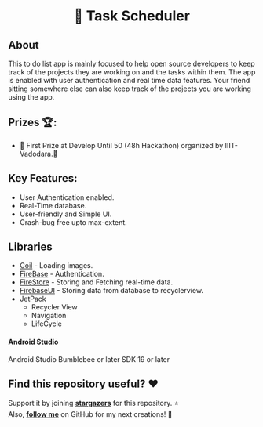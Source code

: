 <h1 align="center"> 🚀 Task Scheduler</h1>

## About
This to do list app is mainly focused to help open source developers to keep track of the projects they are working on and the tasks within them. The app is enabled with user authentication and real time data features. Your friend sitting somewhere else can also keep track of the projects you are working using the app. 

## Prizes :trophy::
- :tada: First Prize at Develop Until 50 (48h Hackathon) organized by IIIT-Vadodara.🤩

## Key Features:
- User Authentication enabled.
- Real-Time database.
- User-friendly and Simple UI.
- Crash-bug free upto max-extent.

## Libraries
- [Coil](https://github.com/coil-kt/coil) - Loading images.
- [FireBase](https://firebase.google.com/) - Authentication.
- [FireStore](https://firebase.google.com/products/firestore) - Storing and Fetching real-time data.
- [FirebaseUI](https://github.com/firebase/FirebaseUI-Android) - Storing data from database to recyclerview. 
- JetPack
   - Recycler View
   - Navigation
   - LifeCycle
 
#### Android Studio
Android Studio Bumblebee or later
SDK 19 or later

## Find this repository useful? :heart:
Support it by joining __[stargazers](https://github.com/AmartyaSingh97/android-To-Do-List-App/stargazers)__ for this repository. :star: <br>
Also, __[follow me](https://github.com/AmartyaSingh97)__ on GitHub for my next creations! 🤩
